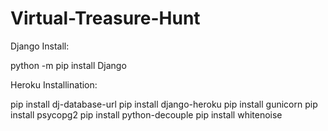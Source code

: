 # Virtual-Treasure-Hunt

Django Install: 

python -m pip install Django


Heroku Installination: 

pip install dj-database-url
pip install django-heroku
pip install gunicorn
pip install psycopg2
pip install python-decouple
pip install whitenoise